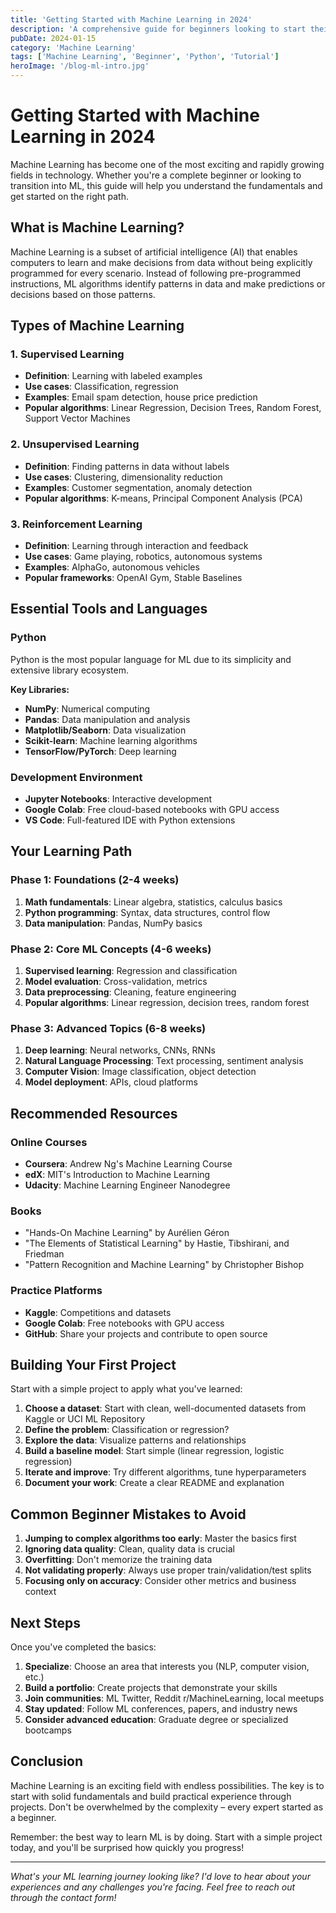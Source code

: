 ```yaml
---
title: 'Getting Started with Machine Learning in 2024'
description: 'A comprehensive guide for beginners looking to start their journey in machine learning, covering essential concepts, tools, and resources.'
pubDate: 2024-01-15
category: 'Machine Learning'
tags: ['Machine Learning', 'Beginner', 'Python', 'Tutorial']
heroImage: '/blog-ml-intro.jpg'
---
```


# Getting Started with Machine Learning in 2024

Machine Learning has become one of the most exciting and rapidly growing fields in technology. Whether you're a complete beginner or looking to transition into ML, this guide will help you understand the fundamentals and get started on the right path.

## What is Machine Learning?

Machine Learning is a subset of artificial intelligence (AI) that enables computers to learn and make decisions from data without being explicitly programmed for every scenario. Instead of following pre-programmed instructions, ML algorithms identify patterns in data and make predictions or decisions based on those patterns.

## Types of Machine Learning

### 1. Supervised Learning
- **Definition**: Learning with labeled examples
- **Use cases**: Classification, regression
- **Examples**: Email spam detection, house price prediction
- **Popular algorithms**: Linear Regression, Decision Trees, Random Forest, Support Vector Machines

### 2. Unsupervised Learning
- **Definition**: Finding patterns in data without labels
- **Use cases**: Clustering, dimensionality reduction
- **Examples**: Customer segmentation, anomaly detection
- **Popular algorithms**: K-means, Principal Component Analysis (PCA)

### 3. Reinforcement Learning
- **Definition**: Learning through interaction and feedback
- **Use cases**: Game playing, robotics, autonomous systems
- **Examples**: AlphaGo, autonomous vehicles
- **Popular frameworks**: OpenAI Gym, Stable Baselines

## Essential Tools and Languages

### Python
Python is the most popular language for ML due to its simplicity and extensive library ecosystem.

**Key Libraries:**
- **NumPy**: Numerical computing
- **Pandas**: Data manipulation and analysis
- **Matplotlib/Seaborn**: Data visualization
- **Scikit-learn**: Machine learning algorithms
- **TensorFlow/PyTorch**: Deep learning

### Development Environment
- **Jupyter Notebooks**: Interactive development
- **Google Colab**: Free cloud-based notebooks with GPU access
- **VS Code**: Full-featured IDE with Python extensions

## Your Learning Path

### Phase 1: Foundations (2-4 weeks)
1. **Math fundamentals**: Linear algebra, statistics, calculus basics
2. **Python programming**: Syntax, data structures, control flow
3. **Data manipulation**: Pandas, NumPy basics

### Phase 2: Core ML Concepts (4-6 weeks)
1. **Supervised learning**: Regression and classification
2. **Model evaluation**: Cross-validation, metrics
3. **Data preprocessing**: Cleaning, feature engineering
4. **Popular algorithms**: Linear regression, decision trees, random forest

### Phase 3: Advanced Topics (6-8 weeks)
1. **Deep learning**: Neural networks, CNNs, RNNs
2. **Natural Language Processing**: Text processing, sentiment analysis
3. **Computer Vision**: Image classification, object detection
4. **Model deployment**: APIs, cloud platforms

## Recommended Resources

### Online Courses
- **Coursera**: Andrew Ng's Machine Learning Course
- **edX**: MIT's Introduction to Machine Learning
- **Udacity**: Machine Learning Engineer Nanodegree

### Books
- "Hands-On Machine Learning" by Aurélien Géron
- "The Elements of Statistical Learning" by Hastie, Tibshirani, and Friedman
- "Pattern Recognition and Machine Learning" by Christopher Bishop

### Practice Platforms
- **Kaggle**: Competitions and datasets
- **Google Colab**: Free notebooks with GPU access
- **GitHub**: Share your projects and contribute to open source

## Building Your First Project

Start with a simple project to apply what you've learned:

1. **Choose a dataset**: Start with clean, well-documented datasets from Kaggle or UCI ML Repository
2. **Define the problem**: Classification or regression?
3. **Explore the data**: Visualize patterns and relationships
4. **Build a baseline model**: Start simple (linear regression, logistic regression)
5. **Iterate and improve**: Try different algorithms, tune hyperparameters
6. **Document your work**: Create a clear README and explanation

## Common Beginner Mistakes to Avoid

1. **Jumping to complex algorithms too early**: Master the basics first
2. **Ignoring data quality**: Clean, quality data is crucial
3. **Overfitting**: Don't memorize the training data
4. **Not validating properly**: Always use proper train/validation/test splits
5. **Focusing only on accuracy**: Consider other metrics and business context

## Next Steps

Once you've completed the basics:

1. **Specialize**: Choose an area that interests you (NLP, computer vision, etc.)
2. **Build a portfolio**: Create projects that demonstrate your skills
3. **Join communities**: ML Twitter, Reddit r/MachineLearning, local meetups
4. **Stay updated**: Follow ML conferences, papers, and industry news
5. **Consider advanced education**: Graduate degree or specialized bootcamps

## Conclusion

Machine Learning is an exciting field with endless possibilities. The key is to start with solid fundamentals and build practical experience through projects. Don't be overwhelmed by the complexity – every expert started as a beginner.

Remember: the best way to learn ML is by doing. Start with a simple project today, and you'll be surprised how quickly you progress!

---

*What's your ML learning journey looking like? I'd love to hear about your experiences and any challenges you're facing. Feel free to reach out through the contact form!*
